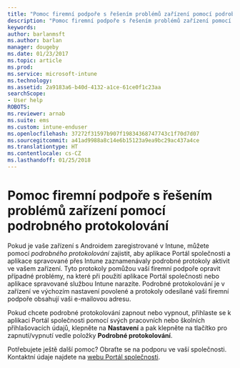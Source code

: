 ```yaml
---
title: "Pomoc firemní podpoře s řešením problémů zařízení pomocí podrobného protokolování | Dokumentace Microsoftu"
description: "Pomoc firemní podpoře s řešením problémů zařízení pomocí podrobného protokolování"
keywords: 
author: barlanmsft
ms.author: barlan
manager: dougeby
ms.date: 01/23/2017
ms.topic: article
ms.prod: 
ms.service: microsoft-intune
ms.technology: 
ms.assetid: 2a9183a6-b40d-4132-a1ce-61ce0f1c23aa
searchScope:
- User help
ROBOTS: 
ms.reviewer: arnab
ms.suite: ems
ms.custom: intune-enduser
ms.openlocfilehash: 37272f31597b907f19834368747743c1f70d7d07
ms.sourcegitcommit: a41ad9988a8c14e6b15123a9ea9bc29ac437a4ce
ms.translationtype: HT
ms.contentlocale: cs-CZ
ms.lasthandoff: 01/25/2018
---
```

# <a name="help-your-company-support-fix-device-issues-with-verbose-logging"></a>Pomoc firemní podpoře s řešením problémů zařízení pomocí podrobného protokolování

Pokud je vaše zařízení s Androidem zaregistrované v Intune, můžete pomocí *podrobného protokolování* zajistit, aby aplikace Portál společnosti a aplikace spravované přes Intune zaznamenávaly podrobné protokoly aktivit ve vašem zařízení. Tyto protokoly pomůžou vaší firemní podpoře opravit případné problémy, na které při použití aplikace Portál společnosti nebo aplikace spravované službou Intune narazíte. Podrobné protokolování je v zařízení ve výchozím nastavení povolené a protokoly odesílané vaší firemní podpoře obsahují vaši e-mailovou adresu.

Pokud chcete podrobné protokolování zapnout nebo vypnout, přihlaste se k aplikaci Portál společnosti pomocí svých pracovních nebo školních přihlašovacích údajů, klepněte na **Nastavení** a pak klepněte na tlačítko pro zapnutí/vypnutí vedle položky **Podrobné protokolování**.

Potřebujete ještě další pomoc? Obraťte se na podporu ve vaší společnosti. Kontaktní údaje najdete na [webu Portál společnosti](https://portal.manage.microsoft.com#HelpDeskDialog).

